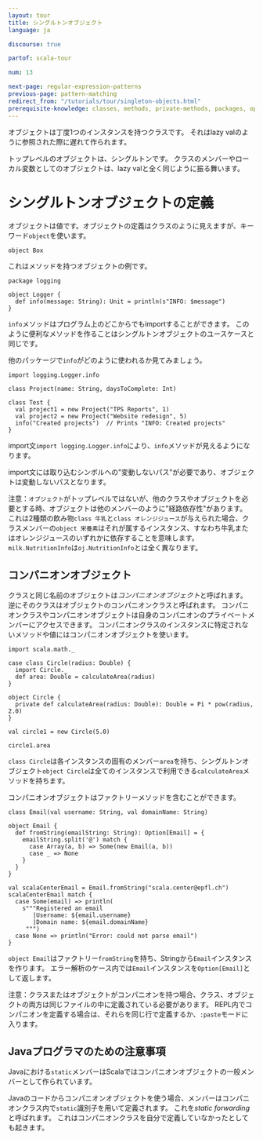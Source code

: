 ```yaml
---
layout: tour
title: シングルトンオブジェクト
language: ja

discourse: true

partof: scala-tour

num: 13

next-page: regular-expression-patterns
previous-page: pattern-matching
redirect_from: "/tutorials/tour/singleton-objects.html"
prerequisite-knowledge: classes, methods, private-methods, packages, option
---
```

オブジェクトは丁度1つのインスタンスを持つクラスです。
それはlazy valのように参照された際に遅れて作られます。

トップレベルのオブジェクトは、シングルトンです。
クラスのメンバーやローカル変数としてのオブジェクトは、lazy valと全く同じように振る舞います。

# シングルトンオブジェクトの定義
オブジェクトは値です。オブジェクトの定義はクラスのように見えますが、キーワード`object`を使います。
```tut
object Box
```
これはメソッドを持つオブジェクトの例です。
```
package logging

object Logger {
  def info(message: String): Unit = println(s"INFO: $message")
}
```
`info`メソッドはプログラム上のどこからでもimportすることができます。
このように便利なメソッドを作ることはシングルトンオブジェクトのユースケースと同じです。

他のパッケージで`info`がどのように使われるか見てみましょう。

```
import logging.Logger.info

class Project(name: String, daysToComplete: Int)

class Test {
  val project1 = new Project("TPS Reports", 1)
  val project2 = new Project("Website redesign", 5)
  info("Created projects")  // Prints "INFO: Created projects"
}
```

import文`import logging.Logger.info`により、`info`メソッドが見えるようになります。

import文には取り込むシンボルへの"変動しないパス"が必要であり、オブジェクトは変動しないパスとなります。

注意：`オブジェクト`がトップレベルではないが、他のクラスやオブジェクトを必要とする時、オブジェクトは他のメンバーのように"経路依存性"があります。
これは2種類の飲み物`class 牛乳`と`class オレンジジュース`が与えられた場合、クラスメンバーの`object 栄養素`はそれが属するインスタンス、すなわち牛乳またはオレンジジュースのいずれかに依存することを意味します。
`milk.NutritionInfo`は`oj.NutritionInfo`とは全く異なります。

## コンパニオンオブジェクト

クラスと同じ名前のオブジェクトは*コンパニオンオブジェクト*と呼ばれます。
逆にそのクラスはオブジェクトのコンパニオンクラスと呼ばれます。
コンパニオンクラスやコンパニオンオブジェクトは自身のコンパニオンのプライベートメンバーにアクセスできます。
コンパニオンクラスのインスタンスに特定されないメソッドや値にはコンパニオンオブジェクトを使います。

```
import scala.math._

case class Circle(radius: Double) {
  import Circle._
  def area: Double = calculateArea(radius)
}

object Circle {
  private def calculateArea(radius: Double): Double = Pi * pow(radius, 2.0)
}

val circle1 = new Circle(5.0)

circle1.area
```

`class Circle`は各インスタンスの固有のメンバー`area`を持ち、シングルトンオブジェクト`object Circle`は全てのインスタンスで利用できる`calculateArea`メソッドを持ちます。

コンパニオンオブジェクトはファクトリーメソッドを含むことができます。
```tut
class Email(val username: String, val domainName: String)

object Email {
  def fromString(emailString: String): Option[Email] = {
    emailString.split('@') match {
      case Array(a, b) => Some(new Email(a, b))
      case _ => None
    }
  }
}

val scalaCenterEmail = Email.fromString("scala.center@epfl.ch")
scalaCenterEmail match {
  case Some(email) => println(
    s"""Registered an email
       |Username: ${email.username}
       |Domain name: ${email.domainName}
     """)
  case None => println("Error: could not parse email")
}
```
`object Email`はファクトリー`fromString`を持ち、Stringから`Email`インスタンスを作ります。
エラー解析のケース内では`Email`インスタンスを`Option[Email]`として返します。

注意：クラスまたはオブジェクトがコンパニオンを持つ場合、クラス、オブジェクトの両方は同じファイルの中に定義されている必要があります。
REPL内でコンパニオンを定義する場合は、それらを同じ行で定義するか、`:paste`モードに入ります。

## Javaプログラマのための注意事項 ##

Javaにおける`static`メンバーはScalaではコンパニオンオブジェクトの一般メンバーとして作られています。

Javaのコードからコンパニオンオブジェクトを使う場合、メンバーはコンパニオンクラス内で`static`識別子を用いて定義されます。
これを*static forwarding*と呼ばれます。
これはコンパニオンクラスを自分で定義していなかったとしても起きます。
